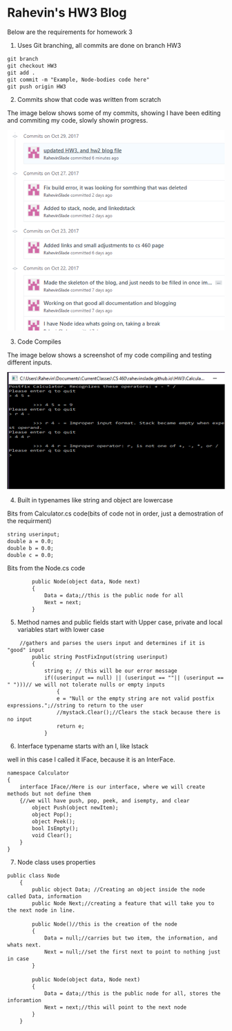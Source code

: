 # Rahevin's HW3 Blog

Below are the requirements for homework 3

1)  Uses Git branching, all commits are done on branch HW3
```
git branch
git checkout HW3
git add .
git commit -m "Example, Node-bodies code here"
git push origin HW3
```
    
2) Commits show that code was written from scratch

The image below shows some of my commits, showing I have been editing and commiting my code, slowly showin progress. 

![CLICK ME](./Commits.PNG)
    

3)  Code Compiles

The image below shows a screenshot of my code compiling and testing different inputs.

![CLICK ME](./Compile.PNG)
    

4)  Built in typenames like string and object are lowercase

Bits from Calculator.cs code(bits of code not in order, just a demostration of the requirment)
```
string userinput;
double a = 0.0;
double b = 0.0;
double c = 0.0;
```

Bits from the Node.cs code
```
        public Node(object data, Node next)
        {
            Data = data;//this is the public node for all
            Next = next;
        }
```
    
5)  Method names and public fields start with Upper case, private and local variables start with lower case
```
    //gathers and parses the users input and determines if it is "good" input 
        public string PostFixInput(string userinput)
        {
            string e; // this will be our error message
            if((userinput == null) || (userinput == ""|| (userinput == " ")))// we will not tolerate nulls or empty inputs
                {
                e = "Null or the empty string are not valid postfix expressions.";//string to return to the user
                //mystack.Clear();//Clears the stack because there is no input
                return e;
            }
```

    
6)  Interface typename starts with an I, like Istack

well in this case I called it
IFace, because it is an InterFace.
```
namespace Calculator
{
    interface IFace//Here is our interface, where we will create methods but not define them
    {//we will have push, pop, peek, and isempty, and clear
        object Push(object newItem);
        object Pop();
        object Peek();
        bool IsEmpty();
        void Clear();
    }
}
```

    
7)  Node class uses properties
```
public class Node
    {
        public object Data; //Creating an object inside the node called Data, information
        public Node Next;//creating a feature that will take you to the next node in line.

        public Node()//this is the creation of the node
        {
            Data = null;//carries but two item, the information, and whats next.
            Next = null;//set the first next to point to nothing just in case
        }

        public Node(object data, Node next)
        {
            Data = data;//this is the public node for all, stores the inforamtion
            Next = next;//this will point to the next node
        }
    }
```
    



